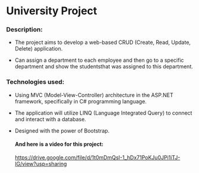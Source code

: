 # University Project

### Description:

- The project aims to develop a web-based CRUD (Create, Read, Update, Delete) application.

- Can assign a department to each employee and then go to a specific department and show the studentsthat was assigned to this department.

### Technologies used: 

- Using MVC (Model-View-Controller) architecture in the ASP.NET framework, specifically in C# programming language.

- The application will utilize LINQ (Language Integrated Query) to connect and interact with a database.

- Designed with the power of Bootstrap.

  #### And here is a video for this project:

  https://drive.google.com/file/d/1t0mDmQsI-1_hDx71PoKJu0JPi1iTJ-lG/view?usp=sharing
